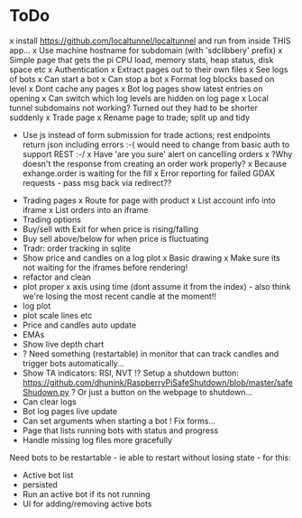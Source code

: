# ToDo
x install https://github.com/localtunnel/localtunnel and run from inside THIS app...
 x Use machine hostname for subdomain (with 'sdclibbery' prefix)
x Simple page that gets the pi CPU load, memory stats, heap status, disk space etc
x Authentication
x Extract pages out to their own files
x See logs of bots
x Can start a bot
x Can stop a bot
x Format log blocks based on level
x Dont cache any pages
x Bot log pages show latest entries on opening
x Can switch which log levels are hidden on log page
x Local tunnel subdomains not working? Turned out they had to be shorter suddenly
x Trade page
 x Rename page to trade; split up and tidy
 - Use js instead of form submission for trade actions; rest endpoints return json including errors
  :-( would need to change from basic auth to support REST :-/
 x Have 'are you sure' alert on cancelling orders
 x ?Why doesn't the response from creating an order work properly?
  x Because exhange.order is waiting for the fill
 x Error reporting for failed GDAX requests - pass msg back via redirect??
* Trading pages
 x Route for page with product
 x List account info into iframe
 x List orders into an iframe
 * Trading options
  * Buy/sell with Exit for when price is rising/falling
  * Buy sell above/below for when price is fluctuating
 * Tradr: order tracking in sqlite
 * Show price and candles on a log plot
  x Basic drawing
  x Make sure its not waiting for the iframes before rendering!
  * refactor and clean
  * plot proper x axis using time (dont assume it from the index) - also think we're losing the most recent candle at the moment!!
  * log plot
  * plot scale lines etc
 * Price and candles auto update
 * EMAs
 * Show live depth chart
* ? Need something (restartable) in monitor that can track candles and trigger bots automatically...
* Show TA indicators: RSI, NVT
!? Setup a shutdown button: https://github.com/dhunink/RaspberryPiSafeShutdown/blob/master/safeShudown.py
 ? Or just a button on the webpage to shutdown...
* Can clear logs
* Bot log pages live update
* Can set arguments when starting a bot
 ! Fix forms...
* Page that lists running bots with status and progress
* Handle missing log files more gracefully

Need bots to be restartable - ie able to restart without losing state - for this:
* Active bot list
 * persisted
* Run an active bot if its not running
* UI for adding/removing active bots
